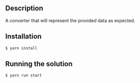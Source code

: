 ## Description

A converter that will represent the provided data as expected.

## Installation

```bash
$ yarn install
```

## Running the solution

```bash
$ yarn run start
```
